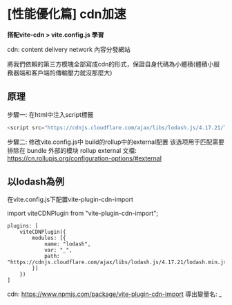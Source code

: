# [性能優化篇] cdn加速

**搭配vite-cdn > vite.config.js 學習**

cdn: content delivery network 內容分發網站

將我們依賴的第三方模塊全部寫成cdn的形式，保證自身代碼為小體積(體積小服務器端和客戶端的傳輸壓力就沒那麼大)


## 原理

步驟一: 在html中注入script標籤

```js
<script src="https://cdnjs.cloudflare.com/ajax/libs/lodash.js/4.17.21/lodash.min.js" style="null;/*startDM*/undefined/*endDM*/"></script>
```

步驟二: 修改vite.config.js中 build的rollup中的external配置
该选项用于匹配需要排除在 bundle 外部的模块
rollup external 文檔: https://cn.rollupjs.org/configuration-options/#external

## 以lodash為例

在vite.config.js下配置vite-plugin-cdn-import

import viteCDNPlugin from "vite-plugin-cdn-import";

    plugins: [
        viteCDNPlugin({
            modules: [{
                name: "lodash",
                var: "_",
                path: "https://cdnjs.cloudflare.com/ajax/libs/lodash.js/4.17.21/lodash.min.js"
            }]
        })
    ]

cdn: https://www.npmjs.com/package/vite-plugin-cdn-import
導出變量名: _


